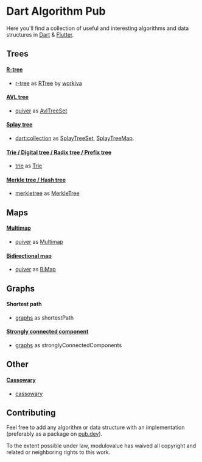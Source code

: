 # Dart Algorithm Pub
Here you'll find a collection of useful and interesting algorithms and data structures in [Dart](https://dart.dev) & [Flutter](http://flutter.dev).

## Trees

#### [R-tree](https://en.wikipedia.org/wiki/R-tree) 
 - [r-tree](https://pub.dev/packages/r_tree) as [RTree]() by [workiva](https://www.workiva.com)
 
#### [AVL tree](https://en.wikipedia.org/wiki/AVL_tree) 
 - [quiver](https://pub.dev/packages/quiver) as [AvlTreeSet](https://pub.dev/documentation/quiver/latest/quiver.collection/AvlTreeSet-class.html)
 
#### [Splay tree](https://en.wikipedia.org/wiki/AVL_tree) 
 - [dart:collection]() as [SplayTreeSet](https://api.dart.dev/stable/2.4.0/dart-collection/SplayTreeSet-class.html), [SplayTreeMap](https://api.dart.dev/stable/2.4.0/dart-collection/SplayTreeMap-class.html).
 
#### [Trie / Digital tree / Radix tree / Prefix tree](https://en.wikipedia.org/wiki/Trie) 
 - [trie](https://pub.dev/packages/trie) as [Trie](https://pub.dev/documentation/trie/latest/trie/Trie/Trie.html)

#### [Merkle tree / Hash tree](https://en.wikipedia.org/wiki/Merkle_tree) 
 - [merkletree](https://pub.dev/packages/merkletree) as [MerkleTree](https://pub.dev/documentation/merkletree/latest/merkletree/MerkleTree-class.html)

## Maps

#### [Multimap](https://en.wikipedia.org/wiki/Multimap) 
 - [quiver](https://pub.dev/packages/quiver) as [Multimap](https://pub.dev/documentation/quiver/latest/quiver.collection/Multimap-class.html)
 
#### [Bidirectional map](https://en.wikipedia.org/wiki/Bidirectional_map) 
 - [quiver](https://pub.dev/packages/quiver) as [BiMap](https://pub.dev/documentation/quiver/latest/quiver.collection/BiMap-class.html)

## Graphs
 
#### Shortest path 
 - [graphs](https://pub.dev/packages/graphs) as shortestPath
#### [Strongly connected component](https://en.wikipedia.org/wiki/Strongly_connected_component)  
 - [graphs](https://pub.dev/packages/graphs) as stronglyConnectedComponents
 
## Other
 
#### [Cassowary](https://en.wikipedia.org/wiki/Cassowary_(software))
 - [cassowary](https://pub.dev/packages/cassowary)
 
## Contributing
Feel free to add any algorithm or data structure with an implementation (preferably as a package on [pub.dev](https://pub.dev)).

To the extent possible under law, modulovalue has waived all copyright and related or neighboring rights to this work.
